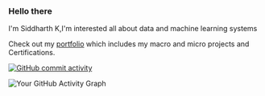 

<!-- ![Image](https://media2.giphy.com/media/v1.Y2lkPTc5MGI3NjExdWd3MTZtNXA4YW1oZ3F2ZTdoNHJueDF3b2J5czYydjF4a2FyaXRraSZlcD12MV9pbnRlcm5hbF9naWZfYnlfaWQmY3Q9Zw/SUPjsJSPpXloyRJSeW/giphy.gif) -->
<!--This famous gesture represents the creation of the first man with the Creator's index finger ready to strike a spark upon contact with Adam's hand. -->


### Hello there

I'm Siddharth K,I'm interested all about data and machine learning systems

Check out my [portfolio](https://github.com/zenvall/My-portfolios)
which includes my macro and micro projects and Certifications.

[![GitHub commit activity](https://img.shields.io/github/commit-activity/m/zenvall/My-portfolios)](https://github.com/zenvall/My-portfolios)

![Your GitHub Activity Graph](https://github-readme-stats.vercel.app/api?username=zenvall&show_icons=true&hide_border=true&count_private=true&include_all_commits=true)
